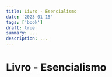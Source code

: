 ```yaml
---
title: Livro - Esencialismo
date: '2023-01-15'
tags: ['book']
draft: true
summary: ...
description: ...
---
```


# Livro - Esencialismo